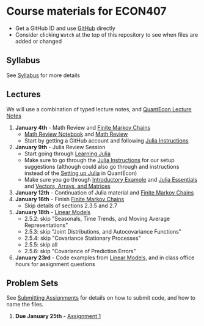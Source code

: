 # Course materials for ECON407

- Get a GitHub ID and use [GitHub](https://github.com/ubcecon/tutorials/blob/master/github.md) directly
- Consider clicking `Watch` at the top of this repository to see when files are added or changed

## Syllabus
See [Syllabus](syllabus.md) for more details

## Lectures

We will use a combination of typed lecture notes, and [QuantEcon Lecture Notes](https://lectures.quantecon.org/jl/)

1. **January 4th** - Math Review and [Finite Markov Chains](https://lectures.quantecon.org/jl/finite_markov.html)
    - [Math Review Notebook](lecture_notes/linear_algebra_review.ipynb) and [Math Review](lecture_notes/math_review.pdf)
    - Start by getting a GitHub account and following [Julia Instructions](https://github.com/econtoolkit/julia)
2. **January 9th** - Julia Review Session
    - Start going through [Learning Julia](https://lectures.quantecon.org/jl/learning_julia.html)
    - Make sure to go through the  [Julia Instructions](https://github.com/econtoolkit/julia) for our setup suggestions (although could also go through and instructions instead of the [Setting up Julia](https://lectures.quantecon.org/jl/getting_started.html) in QuantEcon)
    - Make sure you go through [Introductory Example](https://lectures.quantecon.org/jl/julia_by_example.html) and [Julia Essentials](https://lectures.quantecon.org/jl/julia_essentials.html) and [Vectors, Arrays, and Matrices](https://lectures.quantecon.org/jl/julia_arrays.html)
3. **January 12th** - Continuation of Julia material and [Finite Markov Chains](https://lectures.quantecon.org/jl/finite_markov.html)
4. **January 16th** - Finish [Finite Markov Chains](https://lectures.quantecon.org/jl/finite_markov.html)
    - Skip details of sections 2.3.5 and 2.7
5. **January 18th** - [Linear Models](https://lectures.quantecon.org/jl/linear_models.html)
    - 2.5.2: skip "Seasonals, Time Trends, and Moving Average Representations"
    - 2.5.3: skip "Joint Distributions, and Autocovariance Functions"
    - 2.5.4: skip "Covariance Stationary Processes"
    - 2.5.5: skip all
    - 2.5.6: skip "Covariance of Prediction Errors"
6. **January 23rd** - Code examples from [Linear Models](https://lectures.quantecon.org/jl/linear_models.html), and in class office hours for assignment questions

## Problem Sets
See [Submitting Assignments](https://github.com/ubcecon/tutorials/blob/master/submitting_code.md) for details on how to submit code, and how to name the files.
1. **Due January 25th** - [Assignment 1](/problem_sets/assignment_1.pdf)
